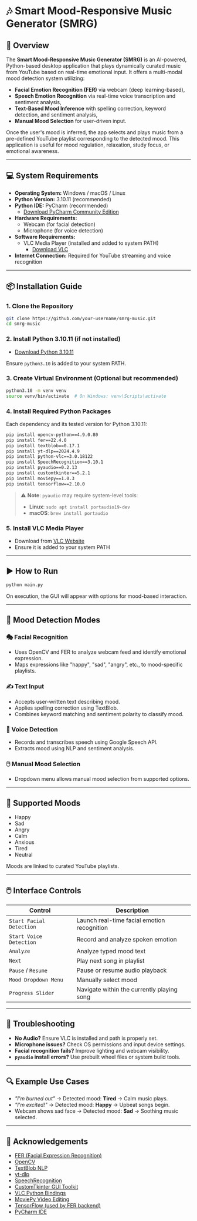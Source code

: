 # 🎶 Smart Mood-Responsive Music Generator (SMRG)

## 🧠 Overview

The **Smart Mood-Responsive Music Generator (SMRG)** is an AI-powered, Python-based desktop application that plays dynamically curated music from YouTube based on real-time emotional input. It offers a multi-modal mood detection system utilizing:

- **Facial Emotion Recognition (FER)** via webcam (deep learning-based),
- **Speech Emotion Recognition** via real-time voice transcription and sentiment analysis,
- **Text-Based Mood Inference** with spelling correction, keyword detection, and sentiment analysis,
- **Manual Mood Selection** for user-driven input.

Once the user's mood is inferred, the app selects and plays music from a pre-defined YouTube playlist corresponding to the detected mood. This application is useful for mood regulation, relaxation, study focus, or emotional awareness.

---

## 💻 System Requirements

- **Operating System:** Windows / macOS / Linux
- **Python Version:** 3.10.11 (recommended)
- **Python IDE:** PyCharm (recommended)
  - [Download PyCharm Community Edition](https://www.jetbrains.com/pycharm/download/)
- **Hardware Requirements:**
  - Webcam (for facial detection)
  - Microphone (for voice detection)
- **Software Requirements:**
  - VLC Media Player (installed and added to system PATH)
    - [Download VLC](https://www.videolan.org/vlc/)
- **Internet Connection:** Required for YouTube streaming and voice recognition

---

## 📦 Installation Guide

### 1. Clone the Repository

```bash
git clone https://github.com/your-username/smrg-music.git
cd smrg-music
```

### 2. Install Python 3.10.11 (if not installed)

- [Download Python 3.10.11](https://www.python.org/downloads/release/python-31011/)

Ensure `python3.10` is added to your system PATH.

### 3. Create Virtual Environment (Optional but recommended)

```bash
python3.10 -m venv venv
source venv/bin/activate  # On Windows: venv\Scripts\activate
```

### 4. Install Required Python Packages

Each dependency and its tested version for Python 3.10.11:

```bash
pip install opencv-python==4.9.0.80
pip install fer==22.4.0
pip install textblob==0.17.1
pip install yt-dlp==2024.4.9
pip install python-vlc==3.0.18122
pip install SpeechRecognition==3.10.1
pip install pyaudio==0.2.13
pip install customtkinter==5.2.1
pip install moviepy==1.0.3
pip install tensorflow==2.10.0
```

> ⚠️ **Note**: `pyaudio` may require system-level tools:
> - **Linux**: `sudo apt install portaudio19-dev`
> - **macOS**: `brew install portaudio`

### 5. Install VLC Media Player

- Download from [VLC Website](https://www.videolan.org/vlc/)
- Ensure it is added to your system PATH

---

## ▶️ How to Run

```bash
python main.py
```

On execution, the GUI will appear with options for mood-based interaction.

---

## 🎯 Mood Detection Modes

### 🎭 Facial Recognition
- Uses OpenCV and FER to analyze webcam feed and identify emotional expression.
- Maps expressions like "happy", "sad", "angry", etc., to mood-specific playlists.

### ✍️ Text Input
- Accepts user-written text describing mood.
- Applies spelling correction using TextBlob.
- Combines keyword matching and sentiment polarity to classify mood.

### 🎤 Voice Detection
- Records and transcribes speech using Google Speech API.
- Extracts mood using NLP and sentiment analysis.

### 🖱️ Manual Mood Selection
- Dropdown menu allows manual mood selection from supported options.

---

## 🎼 Supported Moods

- Happy
- Sad
- Angry
- Calm
- Anxious
- Tired
- Neutral

Moods are linked to curated YouTube playlists.

---

## 🖱️ Interface Controls

| Control                   | Description                                        |
|---------------------------|----------------------------------------------------|
| `Start Facial Detection`  | Launch real-time facial emotion recognition       |
| `Start Voice Detection`   | Record and analyze spoken emotion                 |
| `Analyze`                 | Analyze typed mood text                           |
| `Next`                    | Play next song in playlist                        |
| `Pause` / `Resume`        | Pause or resume audio playback                    |
| `Mood Dropdown Menu`      | Manually select mood                              |
| `Progress Slider`         | Navigate within the currently playing song        |

---

## 🧪 Troubleshooting

- **No Audio?** Ensure VLC is installed and path is properly set.
- **Microphone issues?** Check OS permissions and input device settings.
- **Facial recognition fails?** Improve lighting and webcam visibility.
- **`pyaudio` install errors?** Use prebuilt wheel files or system build tools.

---

## 🔍 Example Use Cases

- *"I'm burned out"* → Detected mood: **Tired** → Calm music plays.
- *"I'm excited!"* → Detected mood: **Happy** → Upbeat songs begin.
- Webcam shows sad face → Detected mood: **Sad** → Soothing music selected.

---

## 🙏 Acknowledgements

- [FER (Facial Expression Recognition)](https://github.com/justinshenk/fer)
- [OpenCV](https://opencv.org/)
- [TextBlob NLP](https://textblob.readthedocs.io/)
- [yt-dlp](https://github.com/yt-dlp/yt-dlp)
- [SpeechRecognition](https://pypi.org/project/SpeechRecognition/)
- [CustomTkinter GUI Toolkit](https://github.com/TomSchimansky/CustomTkinter)
- [VLC Python Bindings](https://wiki.videolan.org/PythonBindings/)
- [MoviePy Video Editing](https://zulko.github.io/moviepy/)
- [TensorFlow (used by FER backend)](https://www.tensorflow.org/)
- [PyCharm IDE](https://www.jetbrains.com/pycharm/)